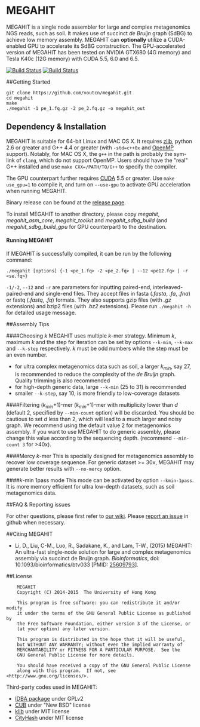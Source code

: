 MEGAHIT
=========

MEGAHIT is a single node assembler for large and complex metagenomics NGS reads, such as soil. It makes use of succinct *de Bruijn* graph (SdBG) to achieve low memory assembly. MEGAHIT can **optionally** utilize a CUDA-enabled GPU to accelerate its SdBG contstruction. The GPU-accelerated version of MEGAHIT has been tested on NVIDIA GTX680 (4G memory) and Tesla K40c (12G memory) with CUDA 5.5, 6.0 and 6.5.

[![Build Status](https://travis-ci.org/voutcn/megahit.svg)](https://travis-ci.org/voutcn/megahit)
[![Build Status](https://drone.io/github.com/voutcn/megahit/status.png)](https://drone.io/github.com/voutcn/megahit/latest)

##Getting Started

```
git clone https://github.com/voutcn/megahit.git
cd megahit
make
./megahit -1 pe_1.fq.gz -2 pe_2.fq.gz -o megahit_out
```

## Dependency & Installation
MEGAHIT is suitable for 64-bit Linux and MAC OS X. It requires [zlib](http://www.zlib.net/), python 2.6 or greater and G++ 4.4 or greater (with `-std=c++0x` and [OpenMP](http://openmp.org) support).
Notably, for MAC OS X, the `g++` in the path is probably the sym-link of `clang`, which do not support OpenMP. Users should have the "real" G++ installed and use `make CXX=/PATH/TO/G++` to specify the compiler.

The GPU counterpart further requires [CUDA](https://developer.nvidia.com/cuda-toolkit) 5.5 or greater. Use `make use_gpu=1` to compile it, and turn on `--use-gpu` to activate GPU acceleration when running MEGAHIT.

Binary release can be found at the [release page](https://github.com/voutcn/megahit/releases). 

To install MEGAHIT to another directory, please copy *megahit*, *megahit_asm_core*, *megahit_toolkit* and *megahit_sdbg_build* (and *megahit_sdbg_build_gpu* for GPU counterpart) to the destination.


#### Running MEGAHIT
If MEGAHIT is successfully compiled, it can be run by the following command:

```
./megahit [options] {-1 <pe_1.fq> -2 <pe_2.fq> | --12 <pe12.fq> | -r <se.fq>}
```

`-1/-2`, `--12` and `-r` are parameters for inputting paired-end, interleaved-paired-end and single-end files. They accept files in fasta (*.fasta*, *.fa*, *.fna*) or fastq (*.fastq*, *.fq*) formats. They also supports gzip files (with *.gz* extensions) and bzip2 files (with *.bz2* extensions). Please run `./megahit -h` for detailed usage message.

##Assembly Tips

####Choosing *k*
MEGAHIT uses multiple *k*-mer strategy. Minimum *k*, maximum *k* and the step for iteration can be set by options `--k-min`, `--k-max` and `--k-step` respectively. *k* must be odd numbers while the step must be an even number.

* for ultra complex metagenomics data such as soil, a larger *k<sub>min</sub>*, say 27, is recommended to reduce the complexity of the *de Bruijn* graph. Quality trimming is also recommended
* for high-depth generic data, large `--k-min` (25 to 31) is recommended
* smaller `--k-step`, say 10, is more friendly to low-coverage datasets

####Filtering (*k<sub>min</sub>*+1)-mer
(*k<sub>min</sub>*+1)-mer with multiplicity lower than *d* (default 2, specified by `--min-count` option) will be discarded. You should be cautious to set *d* less than 2, which will lead to a much larger and noisy graph. We recommend using the default value 2 for metagenomics assembly. If you want to use MEGAHIT to do generic assembly, please change this value according to the sequencing depth. (recommend `--min-count 3` for >40x).

####Mercy *k*-mer
This is specially designed for metagenomics assembly to recover low coverage sequence. For generic dataset >= 30x,  MEGAHIT may generate better results with `--no-mercy` option.

####*k*-min 1pass mode
This mode can be activated by option `--kmin-1pass`. It is more memory efficient for ultra low-depth datasets, such as soil metagenomics data.


##FAQ & Reporting issues

For other questions, please first refer to [our wiki](https://github.com/voutcn/megahit/wiki). Please [report an issue](https://github.com/voutcn/megahit/issues) in github when necessary.

##Citing MEGAHIT

* Li, D., Liu, C-M., Luo, R., Sadakane, K., and Lam, T-W., (2015) MEGAHIT: An ultra-fast single-node solution for large and complex metagenomics assembly via succinct de Bruijn graph. *Bioinformatics*, doi: 10.1093/bioinformatics/btv033 [PMID: [25609793](http://www.ncbi.nlm.nih.gov/pubmed/25609793)].

##License

```
    MEGAHIT
    Copyright (C) 2014-2015  The University of Hong Kong

    This program is free software: you can redistribute it and/or modify
    it under the terms of the GNU General Public License as published by
    the Free Software Foundation, either version 3 of the License, or
    (at your option) any later version.

    This program is distributed in the hope that it will be useful,
    but WITHOUT ANY WARRANTY; without even the implied warranty of
    MERCHANTABILITY or FITNESS FOR A PARTICULAR PURPOSE.  See the
    GNU General Public License for more details.

    You should have received a copy of the GNU General Public License
    along with this program.  If not, see <http://www.gnu.org/licenses/>.
```

Third-party codes used in MEGAHIT:

* [IDBA package](https://github.com/loneknightpy/idba) under GPLv2
* [CUB](https://github.com/NVlabs/cub) under "New BSD" license
* [klib](https://github.com/attractivechaos/klib) under MIT license
* [CityHash](https://code.google.com/p/cityhash/) under MIT license